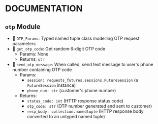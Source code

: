# DOCUMENTATION

## `otp` Module

- :page_with_curl: `OTP_Params`: Typed named tuple class modelling OTP request parameters 
- :punch: `get_otp_code`: Get random 6-digit OTP code
  - Params: None
  - Returns: `str`
- :key: `send_otp_message`: When called, send text message to user's phone number containing OTP code
  - Params: 
    - `session: requests_futures.sessions.FutureSession` (a `FutureSession` instance)
    - `phone_num: str` (customer's phone number) 
  - Returns: 
    - `status_code: int` (HTTP response status code)
    - `otp_code: str` (OTP number generated and sent to customer)
    - `resp_body: collection.namedtuple` (HTTP response body converted to an untyped named tuple)